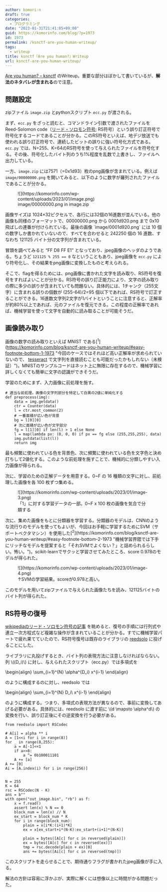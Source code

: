 ```yaml
---
author: komori-n
draft: true
categories:
  - プログラミング
date: "2023-01-31T21:41:05+09:00"
guid: https://komorinfo.com/blog/?p=1973
id: 1973
permalink: /ksnctf-are-you-human-writeup/
tags:
  - writeup
title: ksnctf『Are you human?』Writeup
url: ksnctf-are-you-human-writeup/
---
```


[Are you human? – ksnctf](https://ksnctf.sweetduet.info/problem/34) のWriteup。重要な部分はぼかして書いているが、**解法のネタバレが含まれる**ので注意。

## 問題設定

zipファイル `image.zip` とpythonスクリプト `ecc.py` が渡される。

まず、`ecc.py` をざっと読むと、コマンドライン引数で渡されたファイルをReed-Solomon code（[リード・ソロモン符号](https://ja.wikipedia.org/wiki/%E3%83%AA%E3%83%BC%E3%83%89%E3%83%BB%E3%82%BD%E3%83%AD%E3%83%A2%E3%83%B3%E7%AC%A6%E5%8F%B7); RS符号）という誤り訂正符号で符号化するコードであることが分かる。このRS符号といえば、地デジ放送でも使われる誤り訂正符号で、連続したビットの誤りに強い符号化方式である。`ecc.py` では、N=255、K=64のRS符号を使って与えられたファイルを符号化する。その後、符号化したバイト列のうち1%程度を乱数で上書きし、ファイルへ出力している。

一方、`image.zip` には7571（=0x1d93）枚のpng画像が含まれている。例えば `image/00000000.png` を開いてみると、以下のように数字が羅列されたファイルであることが分かる。

<figure class="wp-block-image size-full">![](https://komorinfo.com/wp-content/uploads/2023/01/image.png)<figcaption>image/00000000.png in image.zip</figcaption></figure>画像サイズは 1024×32ピクセルで、各行には32個の16進数が並んでいる。他の画像も同様のフォーマットで、00000000.png から 0001d920.png まで 0x10 飛ばしの連番が付けられている。最後の画像 `image/0001d920.png` には 10 個の数字しか書かれていないので、すべてを合わせると 242250 個の 16 進数、すなわち 121125 バイト分の文字列が含まれている。

冒頭を調べてみると “FF D8 FF E1” となっており、jpeg画像のヘッダのようである。ちょうど `121125 % 255 == 0` なということもあり、jpeg画像を `ecc.py` により符号化し、その結果をpng画像に変換したものと考えられる。

そこで、flagを得るためには、png画像に書かれた文字を読み取り、RS符号を復号をすればよいことが分かる。RS符号の誤り訂正能力により、文字の読み取りの際に多少の誤りが含まれていても問題ない。具体的には、1チャンク（255文字）に含まれる誤りの個数が (255-64)/2=95 個以下であれば、RS符号で訂正することができる。16進数文字列2文字が1バイトということに注意すると、正解率が約80%以上であれば、元のファイルを復元できる。この程度の正解率であれば、機械学習を使って文字を自動的に読み取ることが可能そうだ。

## 画像読み取り

画像の数字の読み取りといえば MNIST である<span class="easy-footnote-margin-adjust" id="easy-footnote-1-1973"></span><span class="easy-footnote">[<sup>1</sup>](https://komorinfo.com/blog/ksnctf-are-you-human-writeup/#easy-footnote-bottom-1-1973 "今回のケースではそれほど高い正解率が求められていないので、 <a rel="noreferrer noopener" href="https://github.com/tesseract-ocr/tesseract" target="_blank">tesseract</a> で文字列を直接読むことも可能だったかもしれない（未検証）")</span>。MNISTのサンプルコードはネット上に無限に存在するので、機械学習に詳しくなくても簡単に文字の認識ができそうだ。

学習のためにまず、入力画像に前処理を施す。

```
# 適当な前処理。画像の文字列部分を特定して白黒の2値に単純化する
def preprocess(img):
    data = img.getdata()
    ctr = Counter(data)
    l = ctr.most_common(2)
    # 一番面積が広い色が背景
    bg = l[0][0]
    # 次に面積が広い色が文字部分
    fg = l[1][0] if len(l) > 1 else None
    l = map(lambda px: (0, 0, 0) if px == fg else (255,255,255), data)
    img.putdata(list(l))
    return img
```

最も頻繁に使われている色を背景色、次に頻繁に使われている色を文字色と決め打ちして2値化する。このような前処理を施すことで、機械的に分類しやすい入力画像が得られる。

次に、学習のための正解データを用意する。0~F の 16 種類の文字に対し、前処理した画像を各 100 枚ずつ集める。

<div class="wp-block-image"><figure class="aligncenter size-full is-resized">![](https://komorinfo.com/wp-content/uploads/2023/01/image-3.png)<figcaption>「1」に対する学習データの一部。0~F x 100 枚の画像を気合で分類する</figcaption></figure></div>次に、集めた画像をもとに分類器を学習する。分類器のモデルは、CNNのような流行りのモデルを使ってもよいが、今回はお手軽に学習するためにSVM（サポートベクタマシン）を使用した<span class="easy-footnote-margin-adjust" id="easy-footnote-2-1973"></span><span class="easy-footnote">[<sup>2</sup>](https://komorinfo.com/blog/ksnctf-are-you-human-writeup/#easy-footnote-bottom-2-1973 "機械学習界隈では下手にリッチなモデルを提案すると「それSVMでよくない？」と詰められるらしい。怖い。")</span>。scikit-learnでサクッと学習させてみたところ、score 0.978のモデルが得られた。

<div class="wp-block-image"><figure class="aligncenter size-full">![](https://komorinfo.com/wp-content/uploads/2023/01/image-4.png)<figcaption>↑SVMの学習結果。scoreが0.978と高い。</figcaption></figure></div>このモデルを用いてzipファイルで与えられた画像たちを読み、121125バイトのバイト列が得られた。

## RS符号の復号

[wikipediaのリード・ソロモン符号の記事](https://ja.wikipedia.org/wiki/%E3%83%AA%E3%83%BC%E3%83%89%E3%83%BB%E3%82%BD%E3%83%AD%E3%83%A2%E3%83%B3%E7%AC%A6%E5%8F%B7) を眺めると、復号の手順には行列式や連立一次方程式など複雑な操作が含まれていることが分かる。すでに機械学習パートで疲れ果てていたので、RS符号復号は既存のライブラリの [reedsolo](https://github.com/tomerfiliba/reedsolomon) に投げることにした。

ライブラリに丸投げするとき、バイト列の表現方法に注意しなければならない。列 \\((D_i)\\) に対し、与えられたスクリプト（ecc.py）では多項式を

\\begin{align}
\\sum\_{i=1}^{N} \\alpha^{D_i} x^{i-1}
\\end{align}

のように構成するのに対し、reedsolo では

\\begin{align}
\\sum\_{i=1}^{N} D_i\\ x^{i-1}
\\end{align}

のように構成する。つまり、多項式の表現方法が異なるので、事前に変換してあげる必要がある。具体的には、reedsolo に渡す前に \\(d \\mapsto \\alpha^d\\) の変換を行い、誤り訂正後にその逆変換を行う必要がある。

```
from reedsolo import RSCodec

# A[i] = alpha ** i
A = [1<<i for i in range(8)]
for _ in range(8,255):
    a = A[-1]<<1
    if a>>8:
        a ^= 0b100011101
    A += [a]
A += [0]
Ai = [A.index(i) for i in range(256)]


N = 255
K = 64
rsc = RSCodec(N - K)
ans = b""
with open("out_image.bin", "rb") as f:
    x = f.read()
    assert len(x) % N == 0
    block_num = len(x) // N
    ex_start = block_num * K
    for i in range(block_num):
        plain = x[i*K:(i+1)*K]
        ex = x[ex_start+i*(N-K):ex_start+(i+1)*(N-K)]

        plain = bytes([A[c] for c in reversed(plain)])
        ex = bytes([A[c] for c in reversed(ex)])
        tmp = rsc.decode(plain + ex)[0]
        ans += bytes([Ai[c] for c in reversed(tmp)])
```

このスクリプトを走らせることで、期待通りフラグが書かれたjpeg画像が手に入る。

解法の方針は容易に浮かぶが、実際に解くには想像以上に時間がかる問題だった。
